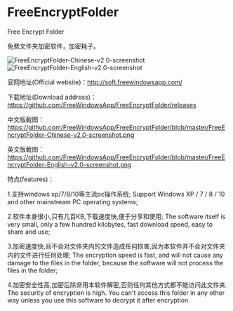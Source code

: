 # FreeEncryptFolder
Free Encrypt Folder

免费文件夹加密软件，加密耗子。

![FreeEncryptFolder-Chinese-v2 0-screenshot](https://user-images.githubusercontent.com/58068964/70383175-3a336880-19a4-11ea-8141-f3692bfa1d78.png)
![FreeEncryptFolder-English-v2 0-screenshot](https://user-images.githubusercontent.com/58068964/70383179-491a1b00-19a4-11ea-89c1-4413f36817c5.png)


官网地址(Official website)：http://soft.freewindowsapp.com/

下载地址(Download address)：https://github.com/FreeWindowsApp/FreeEncryptFolder/releases


中文版截图：https://github.com/FreeWindowsApp/FreeEncryptFolder/blob/master/FreeEncryptFolder-Chinese-v2.0-screenshot.png

英文版截图：https://github.com/FreeWindowsApp/FreeEncryptFolder/blob/master/FreeEncryptFolder-English-v2.0-screenshot.png

特点(features)：

1.支持windows xp/7/8/10等主流pc操作系统;
Support Windows XP / 7 / 8 / 10 and other mainstream PC operating systems;

2.软件本身很小,只有几百KB,下载速度快,便于分享和使用;
The software itself is very small, only a few hundred kilobytes, fast download speed, easy to share and use;

3.加密速度快,且不会对文件夹内的文件造成任何损害,因为本软件并不会对文件夹内的文件进行任何处理;
The encryption speed is fast, and will not cause any damage to the files in the folder, because the software will not process the files in the folder;

4.加密安全性高,加密后除非用本软件解密,否则任何其他方式都不能访问此文件夹.
The security of encryption is high. You can't access this folder in any other way unless you use this software to decrypt it after encryption.


